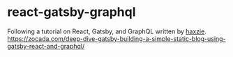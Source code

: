# react-gatsby-graphql
Following a tutorial on React, Gatsby, and GraphQL written by [haxzie](https://zocada.com/author/haxzie/).  https://zocada.com/deep-dive-gatsby-building-a-simple-static-blog-using-gatsby-react-and-graphql/ 
